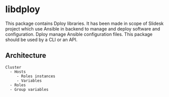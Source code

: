 # libdploy

This package contains Dploy libraries. It has been made in scope of Slidesk
project which use Ansible in backend to manage and deploy software and
configuration. Dploy manage Ansible configuration files. This package should
be used by a CLI or an API.

## Architecture

```
Cluster
  - Hosts
     - Roles instances
     - Variables
  - Roles
  - Group variables
```
